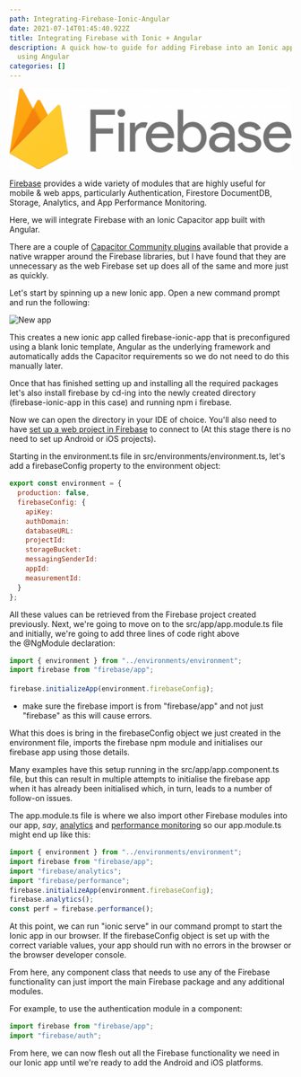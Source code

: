 ```yaml
---
path: Integrating-Firebase-Ionic-Angular
date: 2021-07-14T01:45:40.922Z
title: Integrating Firebase with Ionic + Angular
description: A quick how-to guide for adding Firebase into an Ionic application
  using Angular
categories: []
---
```

![Firebase-Logo](../assets/firebase-1024x293.png "Firebase Logo")

[Firebase](https://firebase.google.com/) provides a wide variety of modules that are highly useful for mobile & web apps, particularly Authentication, Firestore DocumentDB, Storage, Analytics, and App Performance Monitoring.

Here, we will integrate Firebase with an Ionic Capacitor app built with Angular.

There are a couple of [Capacitor Community plugins](https://github.com/capacitor-community) available that provide a native wrapper around the Firebase libraries, but I have found that they are unnecessary as the web Firebase set up does all of the same and more just as quickly.

Let's start by spinning up a new Ionic app. Open a new command prompt and run the following:

![New app](https://cdn.hashnode.com/res/hashnode/image/upload/v1607766648768/EaJuxY8mD.png?auto=compress,format&format=webp "Create New App")

This creates a new ionic app called firebase-ionic-app that is preconfigured using a blank Ionic template, Angular as the underlying framework and automatically adds the Capacitor requirements so we do not need to do this manually later.

Once that has finished setting up and installing all the required packages let's also install firebase by cd-ing into the newly created directory (firebase-ionic-app in this case) and running npm i firebase.

Now we can open the directory in your IDE of choice. You'll also need to have [set up a web project in Firebase](https://firebase.google.com/docs/web/setup) to connect to (At this stage there is no need to set up Android or iOS projects).

Starting in the environment.ts file in src/environments/environment.ts, let's add a firebaseConfig property to the environment object:

```javascript
export const environment = {
  production: false,
  firebaseConfig: {
    apiKey:
    authDomain:
    databaseURL:
    projectId:
    storageBucket:
    messagingSenderId:
    appId:
    measurementId: 
  }
};
```

All these values can be retrieved from the Firebase project created previously. Next, we're going to move on to the src/app/app.module.ts file and initially, we're going to add three lines of code right above the @NgModule declaration:

```javascript
import { environment } from "../environments/environment";
import firebase from "firebase/app";

firebase.initializeApp(environment.firebaseConfig);
```

* make sure the firebase import is from "firebase/app" and not just "firebase" as this will cause errors.

What this does is bring in the firebaseConfig object we just created in the environment file, imports the firebase npm module and initialises our firebase app using those details.

Many examples have this setup running in the src/app/app.component.ts file, but this can result in multiple attempts to initialise the firebase app when it has already been initialised which, in turn, leads to a number of follow-on issues.

The app.module.ts file is where we also import other Firebase modules into our app, *say*, [analytics](https://firebase.google.com/docs/analytics) and [performance monitoring](https://firebase.google.com/docs/perf-mon) so our app.module.ts might end up like this:

```javascript
import { environment } from "../environments/environment";
import firebase from "firebase/app";
import "firebase/analytics";
import "firebase/performance";
firebase.initializeApp(environment.firebaseConfig);
firebase.analytics();
const perf = firebase.performance();
```

At this point, we can run "ionic serve" in our command prompt to start the Ionic app in our browser. If the firebaseConfig object is set up with the correct variable values, your app should run with no errors in the browser or the browser developer console.

From here, any component class that needs to use any of the Firebase functionality can just import the main Firebase package and any additional modules.

For example, to use the authentication module in a component:

```javascript
import firebase from "firebase/app";
import "firebase/auth";
```

From here, we can now flesh out all the Firebase functionality we need in our Ionic app until we're ready to add the Android and iOS platforms.